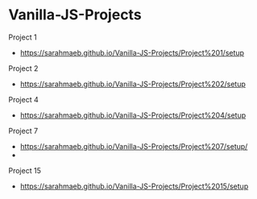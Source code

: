# Vanilla-JS-Projects

Project 1
- https://sarahmaeb.github.io/Vanilla-JS-Projects/Project%201/setup

Project 2
- https://sarahmaeb.github.io/Vanilla-JS-Projects/Project%202/setup

Project 4
- https://sarahmaeb.github.io/Vanilla-JS-Projects/Project%204/setup

Project 7
- https://sarahmaeb.github.io/Vanilla-JS-Projects/Project%207/setup/
- 
Project 15
- https://sarahmaeb.github.io/Vanilla-JS-Projects/Project%2015/setup

